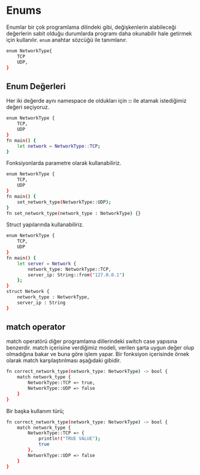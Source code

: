 # Enums
Enumlar bir çok programlama dilindeki gibi, değişkenlerin alabileceği değerlerin sabit olduğu durumlarda programı daha okunabilir hale getirmek için kullanılır. 
`enum` anahtar sözcüğü ile tanımlanır.
```sh
enum NetworkType{
    TCP
    UDP,
}
```
## Enum Değerleri
Her iki değerde aynı namespace de oldukları için **::** ile atamak istediğimiz değeri seçiyoruz.
```sh
enum NetworkType {
    TCP,
    UDP
}
fn main() {
    let network = NetworkType::TCP;
}
```
Fonksiyonlarda parametre olarak kullanabiliriz.
```sh
enum NetworkType {
    TCP,
    UDP
}
fn main() {
    set_network_type(NetworkType::UDP);
}
fn set_network_type(network_type : NetworkType) {}
```
Struct yapılarında kullanabiliriz.
```sh
enum NetworkType {
    TCP,
    UDP
}
fn main() {
    let server = Network {
        network_type: NetworkType::TCP,
        server_ip: String::from("127.0.0.1")
    };
}
struct Network {
    network_type : NetworkType,
    server_ip : String
}
```
## match operator
match operatörü diğer programlama dillerindeki switch case yapısına benzerdir. match içerisine verdiğimiz modeli,  verilen şarta uygun değer olup olmadığına bakar ve buna göre işlem yapar.
Bir fonksiyon içerisinde örnek olarak match karşılaştırılması aşağıdaki gibidir.
```sh
fn correct_network_type(network_type: NetworkType) -> bool {
    match network_type {
        NetworkType::TCP => true,
        NetworkType::UDP => false
    }
}
```
Bir başka kullanım türü;
```sh
fn correct_network_type(network_type: NetworkType) -> bool {
    match network_type {
        NetworkType::TCP => {
            println!("TRUE VALUE");
            true
        },
        NetworkType::UDP => false
    }
}
```